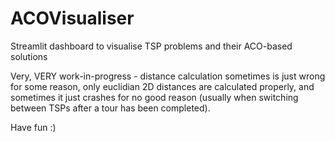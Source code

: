 # ACOVisualiser
Streamlit dashboard to visualise TSP problems and their ACO-based solutions

Very, VERY work-in-progress - distance calculation sometimes is just wrong for some reason, only euclidian 2D distances are calculated properly, and sometimes it just crashes for no good reason (usually when switching between TSPs after a tour has been completed).

Have fun :)
